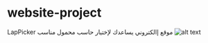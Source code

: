 # website-project

LapPicker
موقع إالكتروني يساعدك لإختيار حاسب محمول مناسب
![alt text](https://imgur.com/a/OfIBvIS)
